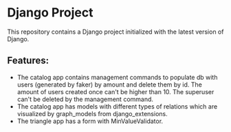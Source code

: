 # Django Project

This repository contains a Django project initialized with the latest version of Django.

## Features:

* The catalog app contains management commands to populate db with users (generated by faker) by amount and delete them by id. The amount of users created once can't be higher than 10. The superuser can't be deleted by the management command.
* The catalog app has models with different types of relations which are visualized by graph_models from django_extensions.
* The triangle app has a form with MinValueValidator.
